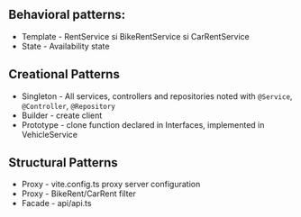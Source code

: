 ## Behavioral patterns:

- Template - RentService si BikeRentService si CarRentService
- State - Availability state


## Creational Patterns

- Singleton - All services, controllers and repositories noted with `@Service`, `@Controller`, `@Repository`
- Builder - create client
- Prototype - clone function declared in Interfaces, implemented in VehicleService

## Structural Patterns

- Proxy - vite.config.ts proxy server configuration
- Proxy - BikeRent/CarRent filter
- Facade - api/api.ts